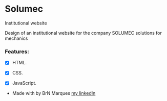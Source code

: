 # Solumec

Institutional website

<p>Design of an institutional website for the company SOLUMEC solutions for mechanics</p>

### Features:

* [x] HTML.
* [x] CSS.
* [X] JavaScript.


* Made with by BrN Marques [my linkedIn](https://www.linkedin.com/in/brunomarques85/)
